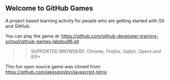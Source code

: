 ## Welcome to GitHub Games

A project based learning activity for people who are getting started with Git and GitHub.

You can play the game at: https://github.com/github-developer-training-school/github-games-labdou96.git 

>> _*SUPPORTED BROWSERS*: Chrome, Firefox, Safari, Opera and IE9+_

This fun open source game was cloned from: https://github.com/jakesgordon/javascript-tetris
